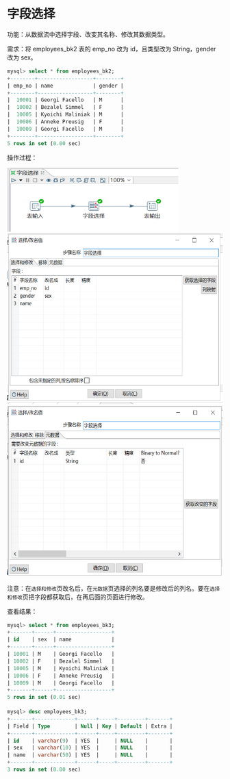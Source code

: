 # 字段选择

功能：从数据流中选择字段、改变其名称、修改其数据类型。

需求：将 employees_bk2 表的 emp_no 改为 id，且类型改为 String，gender 改为 sex。

```sql
mysql> select * from employees_bk2;
+--------+------------------+--------+
| emp_no | name             | gender |
+--------+------------------+--------+
|  10001 | Georgi Facello   | M      |
|  10002 | Bezalel Simmel   | F      |
|  10005 | Kyoichi Maliniak | M      |
|  10006 | Anneke Preusig   | F      |
|  10009 | Georgi Facello   | M      |
+--------+------------------+--------+
5 rows in set (0.00 sec)
```

操作过程：

<img src="../image/kettle字段选择01.png" alt="kettle字段选择01" height="150" width="400" >

<img src="../image/kettle字段选择02.png" alt="kettle字段选择02" height="400" width="600" >

<img src="../image/kettle字段选择03.png" alt="kettle字段选择03" height="400" width="600" >

注意：在`选择和修改`页改名后，在`元数据`页选择的列名要是修改后的列名。要在`选择和修改`页把字段都获取后，在再后面的页面进行修改。


查看结果：

```sql
mysql> select * from employees_bk3;
+-------+------+------------------+
| id    | sex  | name             |
+-------+------+------------------+
| 10001 | M    | Georgi Facello   |
| 10002 | F    | Bezalel Simmel   |
| 10005 | M    | Kyoichi Maliniak |
| 10006 | F    | Anneke Preusig   |
| 10009 | M    | Georgi Facello   |
+-------+------+------------------+
5 rows in set (0.01 sec)

mysql> desc employees_bk3;
+-------+-------------+------+-----+---------+-------+
| Field | Type        | Null | Key | Default | Extra |
+-------+-------------+------+-----+---------+-------+
| id    | varchar(9)  | YES  |     | NULL    |       |
| sex   | varchar(10) | YES  |     | NULL    |       |
| name  | varchar(50) | YES  |     | NULL    |       |
+-------+-------------+------+-----+---------+-------+
3 rows in set (0.00 sec)
```

